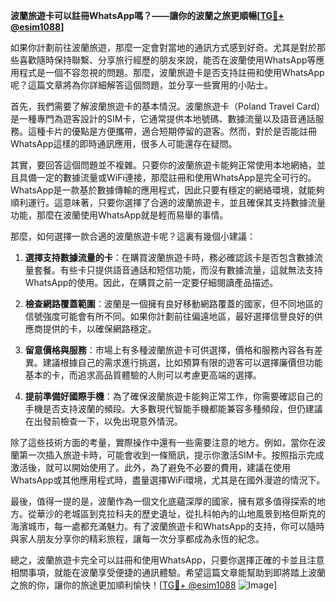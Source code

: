 **波蘭旅遊卡可以註冊WhatsApp嗎？——讓你的波蘭之旅更順暢[[TG💪+ @esim1088](https://t.me/s/esim1088)]**

如果你計劃前往波蘭旅遊，那麼一定會對當地的通訊方式感到好奇。尤其是對於那些喜歡隨時保持聯繫、分享旅行經歷的朋友來說，能否在波蘭使用WhatsApp等應用程式是一個不容忽視的問題。那麼，波蘭旅遊卡是否支持註冊和使用WhatsApp呢？這篇文章將為你詳細解答這個問題，並分享一些實用的小貼士。

首先，我們需要了解波蘭旅遊卡的基本情況。波蘭旅遊卡（Poland Travel Card）是一種專門為遊客設計的SIM卡，它通常提供本地號碼、數據流量以及語音通話服務。這種卡片的優點是方便攜帶，適合短期停留的遊客。然而，對於是否能註冊WhatsApp這樣的即時通訊應用，很多人可能還存在疑問。

其實，要回答這個問題並不複雜。只要你的波蘭旅遊卡能夠正常使用本地網絡，並且具備一定的數據流量或WiFi連接，那麼註冊和使用WhatsApp是完全可行的。WhatsApp是一款基於數據傳輸的應用程式，因此只要有穩定的網絡環境，就能夠順利運行。這意味著，只要你選擇了合適的波蘭旅遊卡，並且確保其支持數據流量功能，那麼在波蘭使用WhatsApp就是輕而易舉的事情。

那麼，如何選擇一款合適的波蘭旅遊卡呢？這裏有幾個小建議：

1. **選擇支持數據流量的卡**：在購買波蘭旅遊卡時，務必確認該卡是否包含數據流量套餐。有些卡只提供語音通話和短信功能，而沒有數據流量，這就無法支持WhatsApp的使用。因此，在購買之前一定要仔細閱讀產品描述。

2. **檢查網路覆蓋範圍**：波蘭是一個擁有良好移動網路覆蓋的國家，但不同地區的信號強度可能會有所不同。如果你計劃前往偏遠地區，最好選擇信譽良好的供應商提供的卡，以確保網路穩定。

3. **留意價格與服務**：市場上有多種波蘭旅遊卡可供選擇，價格和服務內容各有差異。建議根據自己的需求進行挑選，比如預算有限的遊客可以選擇廉價但功能基本的卡，而追求高品質體驗的人則可以考慮更高端的選擇。

4. **提前準備好國際手機**：為了確保波蘭旅遊卡能夠正常工作，你需要確認自己的手機是否支持波蘭的頻段。大多數現代智能手機都能兼容多種頻段，但仍建議在出發前檢查一下，以免出現意外情況。

除了這些技術方面的考量，實際操作中還有一些需要注意的地方。例如，當你在波蘭第一次插入旅遊卡時，可能會收到一條簡訊，提示你激活SIM卡。按照指示完成激活後，就可以開始使用了。此外，為了避免不必要的費用，建議在使用WhatsApp或其他應用程式時，盡量選擇WiFi環境，尤其是在國外漫遊的情況下。

最後，值得一提的是，波蘭作為一個文化底蘊深厚的國家，擁有眾多值得探索的地方。從華沙的老城區到克拉科夫的歷史遺址，從扎科帕內的山地風景到格但斯克的海濱城市，每一處都充滿魅力。有了波蘭旅遊卡和WhatsApp的支持，你可以隨時與家人朋友分享你的精彩旅程，讓每一次分享都成為永恆的紀念。

總之，波蘭旅遊卡完全可以註冊和使用WhatsApp，只要你選擇正確的卡並且注意相關事項，就能在波蘭享受便捷的通訊體驗。希望這篇文章能幫助到即將踏上波蘭之旅的你，讓你的旅途更加順利愉快！[[TG💪+ @esim1088](https://t.me/s/esim1088) ![Image](https://i.postimg.cc/4NQfJmqS/Snipaste-2025-05-13-00-14-12.png)]